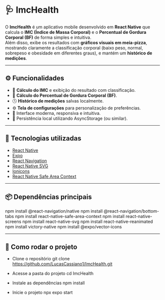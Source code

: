 # 🩺 ImcHealth

O **ImcHealth** é um aplicativo mobile desenvolvido em **React Native** que calcula o **IMC (Índice de Massa Corporal)** e o **Percentual de Gordura Corporal (BF)** de forma simples e intuitiva.  
Além disso, exibe os resultados com **gráficos visuais em meia-pizza**, mostrando claramente a classificação corporal (baixo peso, normal, sobrepeso e obesidade em diferentes graus), e mantém um **histórico de medições**.

---

## ⚙️ Funcionalidades

- 📏 **Cálculo do IMC** e exibição do resultado com classificação.
- 💪 **Cálculo do Percentual de Gordura Corporal (BF)**.
- 🕓 **Histórico de medições** salvas localmente.
- ⚙️ **Tela de configurações** para personalização de preferências.
- 🎨 Interface moderna, responsiva e intuitiva.
- 💾 Persistência local utilizando AsyncStorage (ou similar).

---

## 🧰 Tecnologias utilizadas

- [React Native](https://reactnative.dev/)
- [Expo](https://expo.dev/)
- [React Navigation](https://reactnavigation.org/)
- [React Native SVG](https://github.com/software-mansion/react-native-svg)
- [Ionicons](https://icons.expo.fyi/Index)
- [React Native Safe Area Context](https://github.com/th3rdwave/react-native-safe-area-context)

---

## 📦 Dependências principais

npm install @react-navigation/native
npm install @react-navigation/bottom-tabs
npm install react-native-safe-area-context
npm install react-native-screens
npm install react-native-svg
npm install react-native-reanimated
npm install victory-native
npm install @expo/vector-icons


---
## 🚀 Como rodar o projeto

- Clone o repositório
git clone https://github.com/LucasCassiano1/ImcHealth.git

- Acesse a pasta do projeto
cd ImcHealth

- Instale as dependências
npm install

- Inicie o projeto
npx expo start
